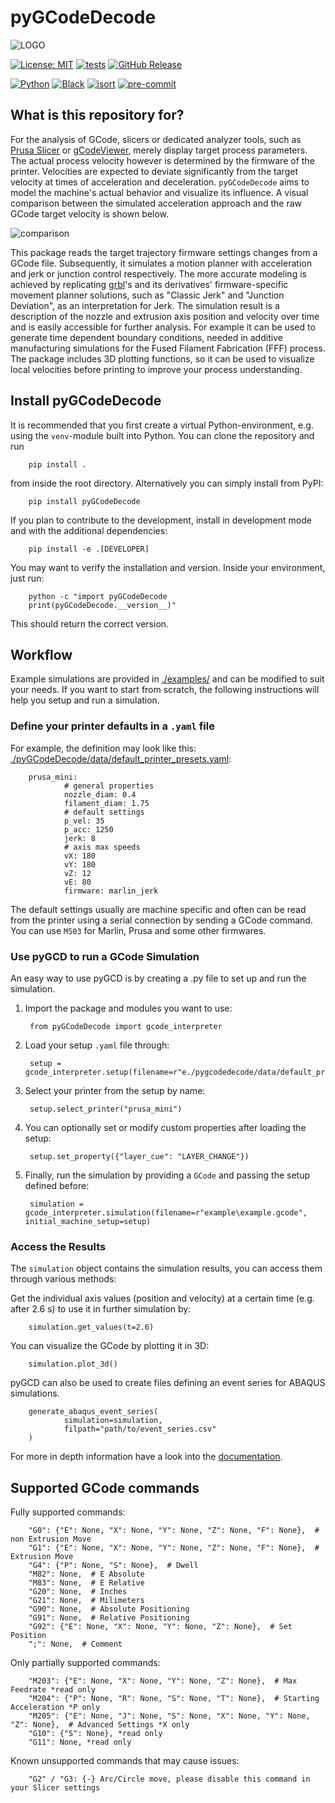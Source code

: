 # pyGCodeDecode

![LOGO](https://media.githubusercontent.com/media/FAST-LB/pyGCodeDecode/main/logo.jpg)

[![License: MIT](https://img.shields.io/badge/License-MIT-yellow.svg)](https://opensource.org/licenses/MIT)
[![tests](https://github.com/FAST-LB/pyGCodeDecode/workflows/Tests/badge.svg)](https://github.com/FAST-LB/pyGCodeDecode/actions/workflows/tests.yaml)
[![GitHub Release](https://img.shields.io/github/release/FAST-LB/pyGCodeDecode.svg?style=flat)](https://github.com/FAST-LB/pyGCodeDecode/releases)

[![Python](https://img.shields.io/pypi/pyversions/pygcodedecode.svg)]()
[![Black](https://img.shields.io/badge/code%20style-black-000000.svg)](https://black.readthedocs.io/en/stable/)
[![isort](https://img.shields.io/badge/isort-blue)](https://pycqa.github.io/isort/)
[![pre-commit](https://img.shields.io/badge/pre--commit-enabled-brightgreen?logo=pre-commit&logoColor=white)](https://github.com/pre-commit/pre-commit)

## What is this repository for?
For the analysis of GCode, slicers or dedicated analyzer tools, such as [Prusa Slicer][prusa_slicer] or [gCodeViewer][gcodeviewer], merely display target process parameters. The actual process velocity however is determined by the firmware of the printer. Velocities are expected to deviate significantly from the target velocity at times of acceleration and deceleration. `pyGCodeDecode` aims to model the machine's actual behavior and visualize its influence. A visual comparison between the simulated acceleration approach and the raw GCode target velocity is shown below.

![comparison](https://media.githubusercontent.com/media/FAST-LB/pyGCodeDecode/main/paper/comparison.png)

This package reads the target trajectory firmware settings changes from a GCode file. Subsequently, it simulates a motion planner with acceleration and jerk or junction control respectively. The more accurate modeling is achieved by replicating [grbl][grbl]'s and its derivatives' firmware-specific movement planner solutions, such as "Classic Jerk" and "Junction Deviation", as an interpretation for Jerk. The simulation result is a description of the nozzle and extrusion axis position and velocity over time and is easily accessible for further analysis. For example it can be used to generate time dependent boundary conditions, needed in additive manufacturing simulations for the Fused Filament Fabrication (FFF) process. The package includes 3D plotting functions, so it can be used to visualize local velocities before printing to improve your process understanding.


## Install pyGCodeDecode

It is recommended that you first create a virtual Python-environment, e.g. using the `venv`-module built into Python. You can  clone the repository and run

        pip install .

from inside the root directory. Alternatively you can simply install from PyPI:

        pip install pyGCodeDecode

If you plan to contribute to the development, install in development mode and with the additional dependencies:

        pip install -e .[DEVELOPER]

You may want to verify the installation and version. Inside your environment, just run:

        python -c "import pyGCodeDecode
        print(pyGCodeDecode.__version__)"

This should return the correct version.

<!-- ### Installing in `abaqus` python (2.7)

1. Make sure you have installed pip for Abaqus python. If you do not have it, do the following:

        curl -s https://bootstrap.pypa.io/pip/2.7/get-pip.py -o get-pip.py
        abq<version> python get-pip.py --no-warn-script-location

2. Install the package via pip in the root directory of this repository:

        abq<version> python -m pip install .

3. Verify the package installation via `abaqus python -m pip list` and look for `pyGCodeDecode`. -->


## Workflow
Example simulations are provided in [./examples/](https://github.com/FAST-LB/pyGCodeDecode/blob/main/examples/) and can be modified to suit your needs. If you want to start from scratch, the following instructions will help you setup and run a simulation.

### Define your printer defaults in a `.yaml` file

For example, the definition may look like this: [./pyGCodeDecode/data/default_printer_presets.yaml](https://github.com/FAST-LB/pyGCodeDecode/blob/main/pyGCodeDecode/data/default_printer_presets.yaml):

        prusa_mini:
                # general properties
                nozzle_diam: 0.4
                filament_diam: 1.75
                # default settings
                p_vel: 35
                p_acc: 1250
                jerk: 8
                # axis max speeds
                vX: 180
                vY: 180
                vZ: 12
                vE: 80
                firmware: marlin_jerk
The default settings usually are machine specific and often can be read from the printer using a serial connection by sending a GCode command. You can use `M503` for Marlin, Prusa and some other firmwares.

### Use pyGCD to run a GCode Simulation

An easy way to use pyGCD is by creating a .py file to set up and run the simulation.

1. Import the package and modules you want to use:

        from pyGCodeDecode import gcode_interpreter

1. Load your setup `.yaml` file through:

        setup = gcode_interpreter.setup(filename=r"e./pygcodedecode/data/default_printer_presets.yaml")

1. Select your printer from the setup by name:

        setup.select_printer("prusa_mini")

1. You can optionally set or modify custom properties after loading the setup:

        setup.set_property({"layer_cue": "LAYER_CHANGE"})

1. Finally, run the simulation by providing a `GCode` and passing the setup defined before:

        simulation = gcode_interpreter.simulation(filename=r"example\example.gcode", initial_machine_setup=setup)


### Access the Results

The `simulation` object contains the simulation results, you can access them through various methods:

Get the individual axis values (position and velocity) at a certain time (e.g. after 2.6 s) to use it in further simulation by:

        simulation.get_values(t=2.6)

You can visualize the GCode by plotting it in 3D:

        simulation.plot_3d()

pyGCD can also be used to create files defining an event series for ABAQUS simulations.

        generate_abaqus_event_series(
                simulation=simulation,
                filpath="path/to/event_series.csv"
        )

For more in depth information have a look into the [documentation](https://github.com/FAST-LB/pyGCodeDecode/blob/main/doc.md).


## Supported GCode commands

Fully supported commands:

        "G0": {"E": None, "X": None, "Y": None, "Z": None, "F": None},  # non Extrusion Move
        "G1": {"E": None, "X": None, "Y": None, "Z": None, "F": None},  # Extrusion Move
        "G4": {"P": None, "S": None},  # Dwell
        "M82": None,  # E Absolute
        "M83": None,  # E Relative
        "G20": None,  # Inches
        "G21": None,  # Milimeters
        "G90": None,  # Absolute Positioning
        "G91": None,  # Relative Positioning
        "G92": {"E": None, "X": None, "Y": None, "Z": None},  # Set Position
        ";": None,  # Comment


Only partially supported commands:

        "M203": {"E": None, "X": None, "Y": None, "Z": None},  # Max Feedrate *read only
        "M204": {"P": None, "R": None, "S": None, "T": None},  # Starting Acceleration *P only
        "M205": {"E": None, "J": None, "S": None, "X": None, "Y": None, "Z": None},  # Advanced Settings *X only
        "G10": {"S": None}, *read only
        "G11": None, *read only

Known unsupported commands that may cause issues:

        "G2" / "G3: {-} Arc/Circle move, please disable this command in your Slicer settings


 <!-- REFERENCES   -->
[prusa_slicer]: <https://github.com/prusa3d/PrusaSlicer> "Prusa Slicer"

[gcodeviewer]: <https://gcode.ws/> "gCodeViewer"

[grbl]: <https://github.com/grbl/grbl> "grbl"